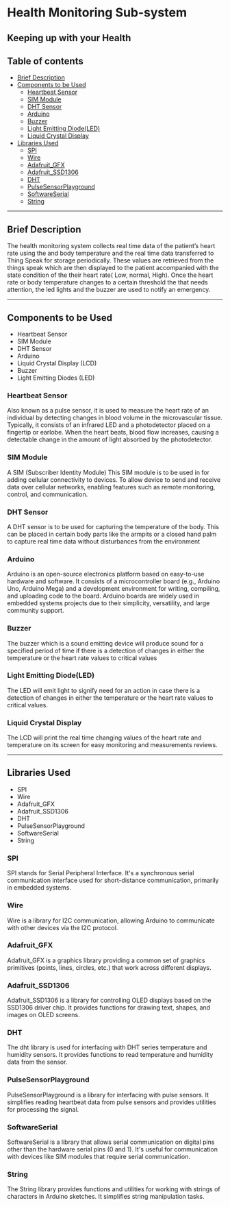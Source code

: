 # Health Monitoring Sub-system

## Keeping up with your Health

## Table of contents

- [Brief Description](#brief-description)
- [Components to be Used](#components-to-be-used)
  - [Heartbeat Sensor](#heartbeat-sensor)
  - [SIM Module](#sim-module)
  - [DHT Sensor](#dht-sensor)
  - [Arduino](#arduino)
  - [Buzzer](#buzzer)
  - [Light Emitting Diode(LED)](#light-emitting-dioodeled)
  - [Liquid Crystal Display](#liquid-crystal-display)
- [Libraries Used](#libraries-used)
  - [SPI](#spi)
  - [Wire](#wire)
  - [Adafruit_GFX](#adafruit_gfx)
  - [Adafruit_SSD1306](#adafruit_ssd1306)
  - [DHT](#dht)
  - [PulseSensorPlayground](#pulsesensorplayground)
  - [SoftwareSerial](#softwareserial)
  - [String](#string)

---

## Brief Description

The health monitoring system collects real time data of the patient’s heart rate using the and body temperature and the real time data transferred to Thing Speak for storage periodically.
These values are retrieved from the things speak which are then displayed to the patient accompanied with the state condition of the their heart rate( Low, normal, High). Once the heart rate or body temperature changes to a certain threshold the that needs attention, the led lights and the buzzer are used to notify an emergency.

---

## Components to be Used

- Heartbeat Sensor
- SIM Module
- DHT Sensor
- Arduino
- Liquid Crystal Display (LCD)
- Buzzer
- Light Emitting Diodes (LED)

### Heartbeat Sensor

Also known as a pulse sensor, it is used to measure the heart rate of an individual by detecting changes in blood volume in the microvascular tissue. Typically, it consists of an infrared LED and a photodetector placed on a fingertip or earlobe. When the heart beats, blood flow increases, causing a detectable change in the amount of light absorbed by the photodetector.

### SIM Module

A SIM (Subscriber Identity Module) This SIM module is to be used in for adding cellular connectivity to devices. To allow device to send and receive data over cellular networks, enabling features such as remote monitoring, control, and communication.

### DHT Sensor

A DHT sensor is to be used for capturing the temperature of the body.
This can be placed in certain body parts like the armpits or a closed hand palm to capture real time data without disturbances from the environment

### Arduino

Arduino is an open-source electronics platform based on easy-to-use hardware and software. It consists of a microcontroller board (e.g., Arduino Uno, Arduino Mega) and a development environment for writing, compiling, and uploading code to the board. Arduino boards are widely used in embedded systems projects due to their simplicity, versatility, and large community support.

### Buzzer

The buzzer which is a sound emitting device will produce sound for a specified period of time if there is a detection of changes in either the temperature or the heart rate values to critical values

### Light Emitting Diode(LED)

The LED will emit light to signify need for an action in case there is a detection of changes in either the temperature or the heart rate values to critical values.

### Liquid Crystal Display

The LCD will print the real time changing values of the heart rate and temperature on its screen for easy monitoring and measurements reviews.

---

## Libraries Used

- SPI
- Wire
- Adafruit_GFX
- Adafruit_SSD1306
- DHT
- PulseSensorPlayground
- SoftwareSerial
- String

### SPI

SPI stands for Serial Peripheral Interface. It's a synchronous serial communication interface used for short-distance communication, primarily in embedded systems.

### Wire

Wire is a library for I2C communication, allowing Arduino to communicate with other devices via the I2C protocol.

### Adafruit_GFX

Adafruit_GFX is a graphics library providing a common set of graphics primitives (points, lines, circles, etc.) that work across different displays.

### Adafruit_SSD1306

Adafruit_SSD1306 is a library for controlling OLED displays based on the SSD1306 driver chip. It provides functions for drawing text, shapes, and images on OLED screens.

### DHT

The dht library is used for interfacing with DHT series temperature and humidity sensors. It provides functions to read temperature and humidity data from the sensor.

### PulseSensorPlayground

PulseSensorPlayground is a library for interfacing with pulse sensors. It simplifies reading heartbeat data from pulse sensors and provides utilities for processing the signal.

### SoftwareSerial

SoftwareSerial is a library that allows serial communication on digital pins other than the hardware serial pins (0 and 1). It's useful for communication with devices like SIM modules that require serial communication.

### String

The String library provides functions and utilities for working with strings of characters in Arduino sketches. It simplifies string manipulation tasks.

